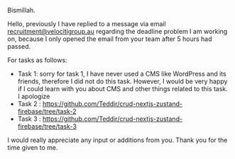 Bismillah.

Hello, previously I have replied to a message via email recruitment@velocitigroup.au regarding the deadline problem I am working on, because I only opened the email from your team after 5 hours had passed.

For tasks as follows:

- Task 1: sorry for task 1, I have never used a CMS like WordPress and its friends, therefore I did not do this task. However, I would be very happy if I could learn with you about CMS and other things related to this task. I apologize
- Task 2 : https://github.com/Teddir/crud-nextjs-zustand-firebase/tree/task-2
- Task 3 : https://github.com/Teddir/crud-nextjs-zustand-firebase/tree/task-3

I would really appreciate any input or additions from you. Thank you for the time given to me.

